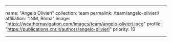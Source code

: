 ---

name: "Angelo Olivieri"
collection: team
permalink: /team/angelo-olivieri/
affiliation: "INM, Roma"
image: "https://weathernavigation.com/images/team/angelo-olivieri.jpeg"
profile: "https://publications.cnr.it/authors/angelo-olivieri"
priority: 10

---